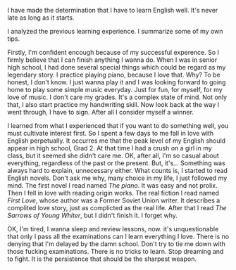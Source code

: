 I have made the determination that I have to learn English well. It's never late as long as it starts.

I analyzed the previous learning experience. I summarize some of my own tips. 

Firstly, I'm confident encough because of my successful experence. 
So I firmly believe that I can finish anything I wanna do. 
When I was in senior high school, I had done several special things which could be regard as my legendary story. 
I practice playing piano, because I love that. Why? To be honest, I don't know. 
I just wanna play it and I was looking forward to going home to play some simple music everyday. 
Just for fun, for myself, for my love of music. 
I don't care my grades. It's a complex state of mind. 
Not only that, I also start practice my handwriting skill. 
Now look back at the way I went through, I have to sign. 
After all I consider myself a winner. 

I learned from what I experienced that if you want to do something well, you must cultivate interest first. 
So I spent a few days to me fall in love with English perpetually. 
It occurres me that the peak level of my English should appear in high school, Grad 2. 
At that time I had a crush on a girl in my class, but it seemed she didn't care me. 
OK, after all, I'm so casual about everything, regardless of the past or the present. 
But, it's... Something was always hard to explain, unnecessary either. 
What counts is, I started to read English novels. 
Don't ask me why, many choice in my life, I just followed my mind. 
The first novel I read named _The piano_. It was easy and not prolix. 
Then I fell in love with reading origin works. 
The real fiction I read named _First Love_, whose author was a Former Soviet Union writer. 
It describes a complited love story, just as complicted as the real life. 
After that I read _The Sarrows of Young Whiter_, but I didn't finish it.
I forget why. 

OK, I'm tired, I wanna sleep and review lessons, now. 
it's unquestionable that only I pass all the examinations can I learn everything I love. 
There is no denying that I'm delayed by the damn school. 
Don't try to tie me down with those fucking examinations. 
There is no tricks to learn. Stop dreaming and to fight.
It is the persistence that should be the sharpest weapon. 
